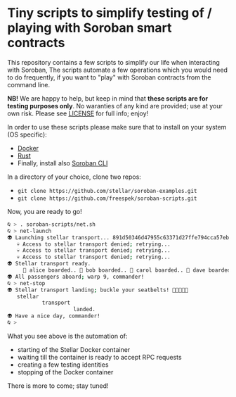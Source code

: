 # Tiny scripts to simplify testing of / playing with Soroban smart contracts

This repository contains a few scripts to simplify our life when interacting with Soroban,  The scripts automate a few operations which you would need to do frequently, if you want to "play" with Soroban contracts from the command line.

**NB!** We are happy to help, but keep in mind that **these scripts are for testing purposes only**. No waranties of any kind are provided; use at your own risk. Please see [LICENSE](./LICENSE) for full info; enjoy!

In order to use these scripts please make sure that to install on your system (OS specific):

- [Docker](https://docs.docker.com/get-docker/)
- [Rust](https://www.rust-lang.org/tools/install)
- Finally, install also [Soroban CLI](https://github.com/stellar/soroban-cli)

In a directory of your choice, clone two repos:

- `git clone https://github.com/stellar/soroban-examples.git`
- `git clone https://github.com/freespek/soroban-scripts.git`

Now, you are ready to go! 

```sh
⍉ > . soroban-scripts/net.sh 
⍉ > net-launch
👽 Launching stellar transport... 891d50346d47955c63371d27ffe794cca57ebd2eb1ce8c89a4941441ed6f3cb4
   💀 Access to stellar transport denied; retrying...
   💀 Access to stellar transport denied; retrying...
   💀 Access to stellar transport denied; retrying...
👽 Stellar transport ready.
     👾 alice boarded.. 👾 bob boarded.. 👾 carol boarded.. 👾 dave boarded.. 👾 eve boarded.
👽 All passengers aboard; warp 9, commander!
⍉ > net-stop
👽 Stellar transport landing; buckle your seatbelts! 👾👾👾👾👾
   stellar
           transport
                     landed.
👽 Have a nice day, commander!
⍉ > 
```

What you see above is the automation of:

- starting of the Stellar Docker container
- waiting till the container is ready to accept RPC requests
- creating a few testing identities
- stopping of the Docker container

There is more to come; stay tuned!